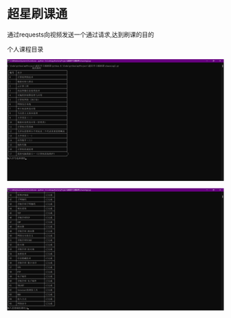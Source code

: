 # 超星刷课通

通过requests向视频发送一个通过请求,达到刷课的目的

个人课程目录

![b8cd9d4b8148bf2bb0e248211c29b80](https://github.com/dont-touch-my-pudding/-/blob/main/b8cd9d4b8148bf2bb0e248211c29b80.png)

![31108d9d5a01b105bc932aeab33bfab](https://github.com/dont-touch-my-pudding/-/blob/main/31108d9d5a01b105bc932aeab33bfab.png)
